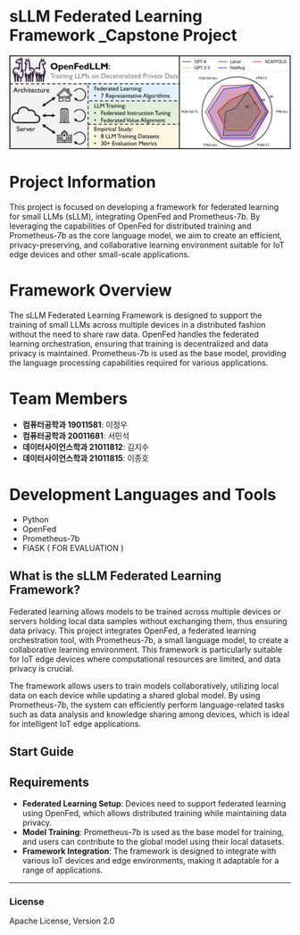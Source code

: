 # sLLM Federated Learning Framework _Capstone Project

![OpenFed_image](./images/OpenFed_image.png)




# Project Information

This project is focused on developing a framework for federated learning for small LLMs (sLLM), integrating OpenFed and Prometheus-7b. By leveraging the capabilities of OpenFed for distributed training and Prometheus-7b as the core language model, we aim to create an efficient, privacy-preserving, and collaborative learning environment suitable for IoT edge devices and other small-scale applications.

# Framework Overview

The sLLM Federated Learning Framework is designed to support the training of small LLMs across multiple devices in a distributed fashion without the need to share raw data. OpenFed handles the federated learning orchestration, ensuring that training is decentralized and data privacy is maintained. Prometheus-7b is used as the base model, providing the language processing capabilities required for various applications.


# Team Members

- **컴퓨터공학과 19011581**: 이정우 
- **컴퓨터공학과 20011681**: 서민석 
- **데이터사이언스학과 21011812**: 김지수
- **데이터사이언스학과 21011815**: 이종호 




# Development Languages and Tools
- Python
- OpenFed
- Prometheus-7b
- FlASK ( FOR EVALUATION )

## What is the sLLM Federated Learning Framework?

Federated learning allows models to be trained across multiple devices or servers holding local data samples without exchanging them, thus ensuring data privacy. This project integrates OpenFed, a federated learning orchestration tool, with Prometheus-7b, a small language model, to create a collaborative learning environment. This framework is particularly suitable for IoT edge devices where computational resources are limited, and data privacy is crucial.

The framework allows users to train models collaboratively, utilizing local data on each device while updating a shared global model. By using Prometheus-7b, the system can efficiently perform language-related tasks such as data analysis and knowledge sharing among devices, which is ideal for intelligent IoT edge applications.

## Start Guide

## Requirements

- **Federated Learning Setup**: Devices need to support federated learning using OpenFed, which allows distributed training while maintaining data privacy.
- **Model Training**: Prometheus-7b is used as the base model for training, and users can contribute to the global model using their local datasets.
- **Framework Integration**: The framework is designed to integrate with various IoT devices and edge environments, making it adaptable for a range of applications.

----------

### License

Apache License, Version 2.0

